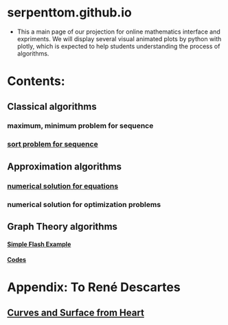 # serpenttom.github.io

- This a main page of our projection for online mathematics interface and expriments. We will display several visual animated plots by python with plotly, which is expected to help students understanding the process of algorithms.


# Contents: 
## Classical algorithms 
### maximum, minimum problem for sequence
### [sort problem for sequence](https://serpenttom.github.io/sort_methods.html)

## Approximation algorithms
### [numerical solution for equations](https://serpenttom.github.io/equation_methods.html)
### numerical solution for optimization problems

## Graph Theory algorithms

#### [Simple Flash Example]( https://serpenttom.github.io/worm.html)
#### [Codes]( https://serpenttom.github.io/worm_trry.py)

# Appendix: To René Descartes
## [Curves and Surface from Heart](https://serpenttom.github.io/Heart.html)

